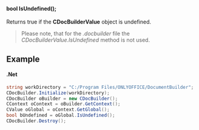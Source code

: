 #### bool IsUndefined();

Returns true if the **CDocBuilderValue** object is undefined.

> Please note, that for the *.docbuilder* file the *CDocBuilderValue.IsUndefined* method is not used.

## Example

#### .Net

```c#
string workDirectory = "C:/Program Files/ONLYOFFICE/DocumentBuilder";
CDocBuilder.Initialize(workDirectory);
CDocBuilder oBuilder = new CDocBuilder();
CContext oContext = oBuilder.GetContext();
CValue oGlobal = oContext.GetGlobal();
bool bUndefined = oGlobal.IsUndefined();
CDocBuilder.Destroy();
```
